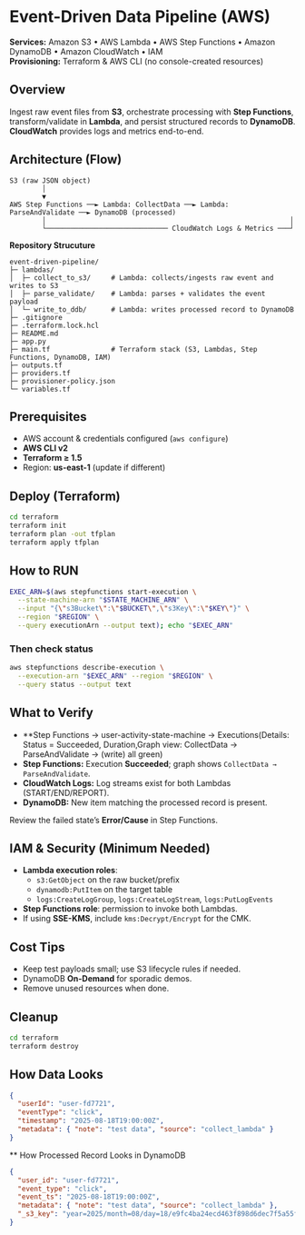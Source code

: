 # Event-Driven Data Pipeline (AWS)

**Services:** Amazon S3 • AWS Lambda • AWS Step Functions • Amazon DynamoDB • Amazon CloudWatch • IAM  
**Provisioning:** Terraform & AWS CLI (no console-created resources)

## Overview
Ingest raw event files from **S3**, orchestrate processing with **Step Functions**, transform/validate in **Lambda**, and persist structured records to **DynamoDB**. **CloudWatch** provides logs and metrics end-to-end.

## Architecture (Flow)
```
S3 (raw JSON object)
        │
        ▼
AWS Step Functions ──► Lambda: CollectData ──► Lambda: ParseAndValidate ──► DynamoDB (processed)
        │                                                            │
        └────────────────────────────── CloudWatch Logs & Metrics ───┘
```


**Repository Strucuture**
```
event-driven-pipeline/
├─ lambdas/
│  ├─ collect_to_s3/     # Lambda: collects/ingests raw event and writes to S3
│  ├─ parse_validate/    # Lambda: parses + validates the event payload
│  └─ write_to_ddb/      # Lambda: writes processed record to DynamoDB
├─ .gitignore
├─ .terraform.lock.hcl
├─ README.md
├─ app.py
├─ main.tf               # Terraform stack (S3, Lambdas, Step Functions, DynamoDB, IAM)
├─ outputs.tf
├─ providers.tf
├─ provisioner-policy.json
└─ variables.tf
```

## Prerequisites
- AWS account & credentials configured (`aws configure`)
- **AWS CLI v2**
- **Terraform ≥ 1.5**
- Region: **us-east-1** (update if different)

## Deploy (Terraform)
```bash
cd terraform
terraform init
terraform plan -out tfplan
terraform apply tfplan
```

## How to RUN
```bash
EXEC_ARN=$(aws stepfunctions start-execution \
  --state-machine-arn "$STATE_MACHINE_ARN" \
  --input "{\"s3Bucket\":\"$BUCKET\",\"s3Key\":\"$KEY\"}" \
  --region "$REGION" \
  --query executionArn --output text); echo "$EXEC_ARN"
```

### Then check status
```bash
aws stepfunctions describe-execution \
  --execution-arn "$EXEC_ARN" --region "$REGION" \
  --query status --output text
```


## What to Verify
- **Step Functions → user-activity-state-machine → Executions(Details: Status = Succeeded, Duration,Graph view: CollectData → ParseAndValidate → (write) all green)
- **Step Functions:** Execution **Succeeded**; graph shows `CollectData → ParseAndValidate`.
- **CloudWatch Logs:** Log streams exist for both Lambdas (START/END/REPORT).
- **DynamoDB:** New item matching the processed record is present.


Review the failed state’s **Error/Cause** in Step Functions.

## IAM & Security (Minimum Needed)
- **Lambda execution roles**:
  - `s3:GetObject` on the raw bucket/prefix
  - `dynamodb:PutItem` on the target table
  - `logs:CreateLogGroup`, `logs:CreateLogStream`, `logs:PutLogEvents`
- **Step Functions role**: permission to invoke both Lambdas.
- If using **SSE-KMS**, include `kms:Decrypt/Encrypt` for the CMK.

## Cost Tips
- Keep test payloads small; use S3 lifecycle rules if needed.
- DynamoDB **On-Demand** for sporadic demos.
- Remove unused resources when done.

## Cleanup
```bash
cd terraform
terraform destroy
```



## How Data Looks

```json
{
  "userId": "user-fd7721",
  "eventType": "click",
  "timestamp": "2025-08-18T19:00:00Z",
  "metadata": { "note": "test data", "source": "collect_lambda" }
}
```

** How Processed Record Looks in DynamoDB
```json
{
  "user_id": "user-fd7721",
  "event_type": "click",
  "event_ts": "2025-08-18T19:00:00Z",
  "metadata": { "note": "test data", "source": "collect_lambda" },
  "_s3_key": "year=2025/month=08/day=18/e9fc4ba24ecd463f898d6dec7f5a55f3.json"
}




